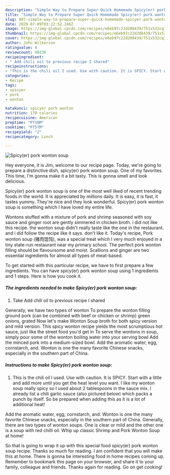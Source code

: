 ```yaml
---
description: "Simple Way to Prepare Super Quick Homemade Spicy(er) pork wonton soup"
title: "Simple Way to Prepare Super Quick Homemade Spicy(er) pork wonton soup"
slug: 887-simple-way-to-prepare-super-quick-homemade-spicyer-pork-wonton-soup
date: 2020-07-09T03:22:52.246Z
image: https://img-global.cpcdn.com/recipes/e6eb97c22d208439/751x532cq70/spicyer-pork-wonton-soup-recipe-main-photo.jpg
thumbnail: https://img-global.cpcdn.com/recipes/e6eb97c22d208439/751x532cq70/spicyer-pork-wonton-soup-recipe-main-photo.jpg
cover: https://img-global.cpcdn.com/recipes/e6eb97c22d208439/751x532cq70/spicyer-pork-wonton-soup-recipe-main-photo.jpg
author: John Wilkerson
ratingvalue: 4
reviewcount: 40236
recipeingredient:
- " Add chili oil to previous recipe I shared"
recipeinstructions:
- "This is the chili oil I used. Use with caution. It is SPICY. Start with a little and add more until you get the heat level you want. I like my wonton soup really spicy so I used about 2 tablespoons in the sauce mix. I already list a chili garlic sauce (also pictured below) which packs a punch by itself. So be prepared when adding this as it is a lot of additional heat!"
categories:
- Recipe
tags:
- spicyer
- pork
- wonton

katakunci: spicyer pork wonton 
nutrition: 170 calories
recipecuisine: American
preptime: "PT10M"
cooktime: "PT57M"
recipeyield: "2"
recipecategory: Lunch

---
```



![Spicy(er) pork wonton soup](https://img-global.cpcdn.com/recipes/e6eb97c22d208439/751x532cq70/spicyer-pork-wonton-soup-recipe-main-photo.jpg)

Hey everyone, it is Jim, welcome to our recipe page. Today, we're going to prepare a distinctive dish, spicy(er) pork wonton soup. One of my favorites. This time, I'm gonna make it a bit tasty. This is gonna smell and look delicious.

Spicy(er) pork wonton soup is one of the most well liked of recent trending foods in the world. It is appreciated by millions daily. It is easy, it is fast, it tastes yummy. They're nice and they look wonderful. Spicy(er) pork wonton soup is something which I have loved my entire life.

Wontons stuffed with a mixture of pork and shrimp seasoned with soy sauce and ginger root are gently simmered in chicken broth. i did not like this recipe. the wonton soup didn&#39;t really taste like the one in the restaurant. and i did follow the recipe like it says. don&#39;t like it. Today&#39;s recipe, Pork wonton soup (猪肉馄饨), was a special treat which I very much enjoyed in a tiny state-run restaurant near my primary school. The perfect pork wonton filling should be flavoursome and moist. Scallions and ginger are two essential ingredients for almost all types of meat-based.


To get started with this particular recipe, we have to first prepare a few ingredients. You can have spicy(er) pork wonton soup using 1 ingredients and 1 steps. Here is how you cook it.

<!--inarticleads1-->

##### The ingredients needed to make Spicy(er) pork wonton soup:

1. Take  Add chili oil to previous recipe I shared


Generally, we have two types of wonton To prepare the wonton filling ground pork (can be combined with beef or chicken or shrimp) green onions, grated Now let&#39;s make Wonton Soup broth for both spicy version and mild version. This spicy wonton recipe yields the most scrumptious hot sauce, just like the street food you&#39;d get in To serve the wontons in soup, simply pour some of the wonton boiling water into your serving bowl Add the minced pork into a medium-sized bowl. Add the aromatic water, egg, cornstarch, and. Wonton is one the many favorite Chinese snacks, especially in the southern part of China. 

<!--inarticleads2-->

##### Instructions to make Spicy(er) pork wonton soup:

1. This is the chili oil I used. Use with caution. It is SPICY. Start with a little and add more until you get the heat level you want. I like my wonton soup really spicy so I used about 2 tablespoons in the sauce mix. I already list a chili garlic sauce (also pictured below) which packs a punch by itself. So be prepared when adding this as it is a lot of additional heat!


Add the aromatic water, egg, cornstarch, and. Wonton is one the many favorite Chinese snacks, especially in the southern part of China. Generally, there are two types of wonton soups. One is clear or mild and the other one is a soup with red chilli oil. Whip up classic Shrimp and Pork Wonton Soup at home! 

So that is going to wrap it up with this special food spicy(er) pork wonton soup recipe. Thanks so much for reading. I am confident that you will make this at home. There is gonna be interesting food in home recipes coming up. Remember to bookmark this page on your browser, and share it to your family, colleague and friends. Thanks again for reading. Go on get cooking!
